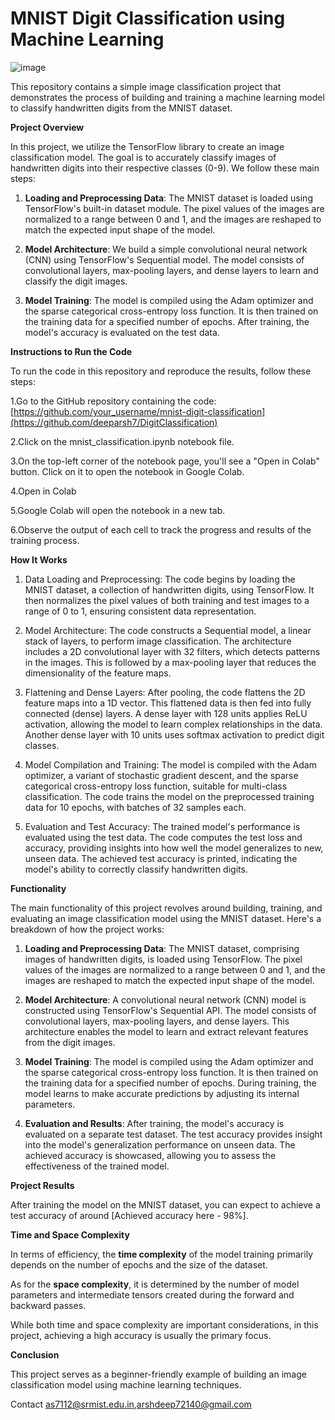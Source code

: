 # MNIST Digit Classification using Machine Learning 
![image](https://github.com/deeparsh7/DigitClassification/assets/121679549/a9ca4a99-b7d8-48fd-9eb7-684bbf624ead)


This repository contains a simple image classification project that demonstrates the process of building and training a machine learning model to classify handwritten digits from the MNIST dataset.

**Project Overview**

In this project, we utilize the TensorFlow library to create an image classification model. The goal is to accurately classify images of handwritten digits into their respective classes (0-9). We follow these main steps:

1. **Loading and Preprocessing Data**: The MNIST dataset is loaded using TensorFlow's built-in dataset module. The pixel values of the images are normalized to a range between 0 and 1, and the images are reshaped to match the expected input shape of the model.

2. **Model Architecture**: We build a simple convolutional neural network (CNN) using TensorFlow's Sequential model. The model consists of convolutional layers, max-pooling layers, and dense layers to learn and classify the digit images.

3. **Model Training**: The model is compiled using the Adam optimizer and the sparse categorical cross-entropy loss function. It is then trained on the training data for a specified number of epochs. After training, the model's accuracy is evaluated on the test data.

**Instructions to Run the Code**

To run the code in this repository and reproduce the results, follow these steps:

1.Go to the GitHub repository containing the code: [https://github.com/your_username/mnist-digit-classification](https://github.com/deeparsh7/DigitClassification)

2.Click on the mnist_classification.ipynb notebook file.

3.On the top-left corner of the notebook page, you'll see a "Open in Colab" button. Click on it to open the notebook in Google Colab.

4.Open in Colab

5.Google Colab will open the notebook in a new tab. 

6.Observe the output of each cell to track the progress and results of the training process.

**How It Works**

1. Data Loading and Preprocessing: The code begins by loading the MNIST dataset, a collection of handwritten digits, using TensorFlow. It then normalizes the pixel values of both training and test images to a range of 0 to 1, ensuring consistent data representation.

2. Model Architecture: The code constructs a Sequential model, a linear stack of layers, to perform image classification. The architecture includes a 2D convolutional layer with 32 filters, which detects patterns in the images. This is followed by a max-pooling layer that reduces the dimensionality of the feature maps.

3. Flattening and Dense Layers: After pooling, the code flattens the 2D feature maps into a 1D vector. This flattened data is then fed into fully connected (dense) layers. A dense layer with 128 units applies ReLU activation, allowing the model to learn complex relationships in the data. Another dense layer with 10 units uses softmax activation to predict digit classes.

4. Model Compilation and Training: The model is compiled with the Adam optimizer, a variant of stochastic gradient descent, and the sparse categorical cross-entropy loss function, suitable for multi-class classification. The code trains the model on the preprocessed training data for 10 epochs, with batches of 32 samples each.

5. Evaluation and Test Accuracy: The trained model's performance is evaluated using the test data. The code computes the test loss and accuracy, providing insights into how well the model generalizes to new, unseen data. The achieved test accuracy is printed, indicating the model's ability to correctly classify handwritten digits.

**Functionality**

The main functionality of this project revolves around building, training, and evaluating an image classification model using the MNIST dataset. Here's a breakdown of how the project works:

1. **Loading and Preprocessing Data**: The MNIST dataset, comprising images of handwritten digits, is loaded using TensorFlow. The pixel values of the images are normalized to a range between 0 and 1, and the images are reshaped to match the expected input shape of the model.

2. **Model Architecture**: A convolutional neural network (CNN) model is constructed using TensorFlow's Sequential API. The model consists of convolutional layers, max-pooling layers, and dense layers. This architecture enables the model to learn and extract relevant features from the digit images.

3. **Model Training**: The model is compiled using the Adam optimizer and the sparse categorical cross-entropy loss function. It is then trained on the training data for a specified number of epochs. During training, the model learns to make accurate predictions by adjusting its internal parameters.

4. **Evaluation and Results**: After training, the model's accuracy is evaluated on a separate test dataset. The test accuracy provides insight into the model's generalization performance on unseen data. The achieved accuracy is showcased, allowing you to assess the effectiveness of the trained model.

**Project Results**

After training the model on the MNIST dataset, you can expect to achieve a test accuracy of around [Achieved accuracy here - 98%].

**Time and Space Complexity**

In terms of efficiency, the **time complexity** of the model training primarily depends on the number of epochs and the size of the dataset. 

As for the **space complexity**, it is determined by the number of model parameters and intermediate tensors created during the forward and backward passes.

 While both time and space complexity are important considerations, in this project, achieving a high accuracy is usually the primary focus.

**Conclusion**

This project serves as a beginner-friendly example of building an image classification model using machine learning techniques. 

Contact
as7112@srmist.edu.in,arshdeep72140@gmail.com

